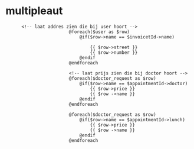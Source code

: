 # multipleaut

          <!-- laat addres zien die bij user hoort -->
                            @foreach($user as $row)
                                @if($row->name == $invoicetId->name)

                                    {{ $row->street }}
                                    {{ $row->number }}
                                @endif
                            @endforeach

                            <!-- laat prijs zien die bij doctor hoort -->
                            @foreach($doctor_request as $row)
                                @if($row->name == $appointmentId->doctor)
                                    {{ $row->price }}
                                    {{ $row ->name }}
                                @endif
                            @endforeach

                            @foreach($doctor_request as $row)
                                @if($row->name == $appointmentId->lunch)
                                    {{ $row->price }}
                                    {{ $row ->name }}
                                @endif
                            @endforeach
